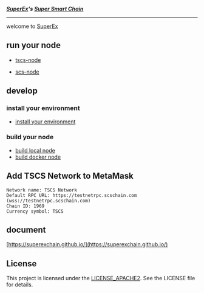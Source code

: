 ***[SuperEx](https://www.superex.com/)'s [Super Smart Chain](https://scschain.com/)***

---
welcome to [SuperEx](https://www.superex.com/)

## run your node
- [tscs-node](./docs/run-testnet-node.md)

- [scs-node](./docs/run-mainnet-node.md)

## develop
### install your environment
- [install your environment](./docs/install-environment.md)

### build your node

- [build local node](./docs/build-node-local.md)
- [build docker node](./docs/build-node-docker.md)

## Add TSCS Network to MetaMask
```
Network name: TSCS Network
Default RPC URL: https://testnetrpc.scschain.com (wss://testnetrpc.scschain.com)
Chain ID: 1969
Currency symbol: TSCS
```

## document

[https://superexchain.github.io/](https://superexchain.github.io/)


## License
This project is licensed under the [LICENSE_APACHE2](./LICENSE_APACHE2). See the LICENSE file for details.

